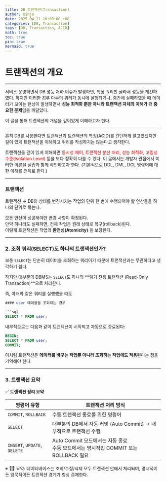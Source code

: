 ```yaml
---
title: DB 트랜잭션(Transaction)
author: minjo
date: 2025-04-21 10:00:00 +08
categories: [DB, Transaction]
tags: [DB, Transaction, ACID]
math: true
toc: true
pin: true
mermaid: true
---
```


# 트랜잭션의 개요

---

서비스 운영하면서 DB 성능 저하 이슈가 발생하면, 특정 쿼리만 골라서 성능을 개선하였다.
하지만 이러한 경우 다수의 쿼리가 동시에 실행되거나, 중간에 실패하였을 때 데이터가 꼬이는 현상이 발생하면서 **성능 최적화 뿐만 아니라 트랜잭션 자체의 이해가 더 중요한 문제**임을 깨달았다.

이 글을 통해 트랜잭션의 개념을 깊이있게 이해하고자 한다.

---

흔히 DB를 사용한다면 트랜잭션과 트랜잭션의 특징(ACID)를 간단하게 알고있겠지만
깊이 있게 트랜잭션을 이해하고 쿼리를 작성하지는 않는다고 생각한다.

트랜잭션을 깊이 있게 이해하면 <font color="#ff0000">동시성 제어, 트랜잭션 분산 처리, 성능 최적화, 고립성 수준(Isolation Level)</font> 등을 보다 정확히 다룰 수 있다. 이 글에서는 개발자 관점에서 이러한 이론을 실습과 함께 확인하고자 한다. (기본적으로 DDL, DML, DCL 명령어에 대한 이해를 전제로 한다.)

---

### 트랜잭션

트랜잭션 → DB의 상태를 변경시키는 작업의 단위
한 번에 수행되어야 할 연산들을 하나의 단위로 묶는다.

모든 연산이 성공해야만 변경 사항이 확정된다.  
만약 하나라도 실패하면, 전체 작업은 원래 상태로 복구(rollback)된다.  
이렇게 트랜잭션은 작업의 **완전성(Atomicity)** 을 보장한다.

---

### 2. 조회 쿼리(SELECT)도 하나의 트랜잭션인가?

보통 `SELECT`는 단순히 데이터를 조회하는 쿼리이기 때문에 트랜잭션과는 무관하다고 생각하기 쉽다.

하지만 대부분의 DBMS는 `SELECT`도 하나의 **읽기 전용 트랜잭션 (Read-Only Transaction)**으로 처리한다.

즉, 아래와 같은 쿼리를 실행했을 때도

````sql
#### user 테이블을 조회하는 경우

```sql
SELECT * FROM user;
````

내부적으로는 다음과 같이 트랜잭션이 시작되고 자동으로 종료된다:

```sql
BEGIN;
SELECT * FROM user;
COMMIT;
```

이처럼 트랜잭션은 **데이터를 바꾸는 작업뿐 아니라 조회하는 작업에도 적용**된다는 점을 기억해야 한다.

---

### 3. 트랜잭션 요약

✅ **트랜잭션 정리 요약**

| 명령어 유형                  | 트랜잭션 처리 방식                                                                     |
| ---------------------------- | -------------------------------------------------------------------------------------- |
| `COMMIT`, `ROLLBACK`         | 수동 트랜잭션 종료를 위한 명령어                                                       |
| `SELECT`                     | 대부분의 DB에서 자동 커밋 (Auto Commit) → 내부적으로 트랜잭션 수행                     |
| `INSERT`, `UPDATE`, `DELETE` | Auto Commit 모드에서는 자동 종료<br>수동 모드에서는 명시적인 COMMIT 또는 ROLLBACK 필요 |

※ 🙋‍♂️ 요약: 데이터베이스는 조회/수정/삭제 모두 트랜잭션 안에서 처리되며, 명시적이든 암묵적이든 트랜잭션 경계가 항상 존재한다.
